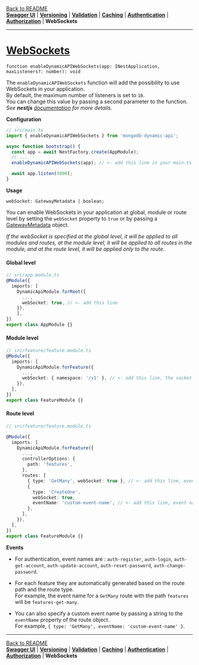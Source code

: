 [Back to README](https://github.com/MikeDev75015/mongodb-dynamic-api/blob/develop/README.md)
<br>**[Swagger UI](https://github.com/MikeDev75015/mongodb-dynamic-api/blob/develop/README/swagger-ui.md)**
| **[Versioning](https://github.com/MikeDev75015/mongodb-dynamic-api/blob/develop/README/versioning.md)**
| **[Validation](https://github.com/MikeDev75015/mongodb-dynamic-api/blob/develop/README/validation.md)**
| **[Caching](https://github.com/MikeDev75015/mongodb-dynamic-api/blob/develop/README/caching.md)**
| **[Authentication](https://github.com/MikeDev75015/mongodb-dynamic-api/blob/develop/README/authentication.md)**
| **[Authorization](https://github.com/MikeDev75015/mongodb-dynamic-api/blob/develop/README/authorization.md)**
| **WebSockets**

___

# [WebSockets](https://docs.nestjs.com/websockets/gateways#installation)
`function enableDynamicAPIWebSockets(app: INestApplication, maxListeners?: number): void`

The `enableDynamicAPIWebSockets` function will add the possibility to use WebSockets in your application.
<br>By default, the maximum number of listeners is set to `10`.
<br>You can change this value by passing a second parameter to the function.
<br>*See <strong>nestjs</strong> <a href="https://docs.nestjs.com/websockets/gateways" target="_blank">documentation</a> for more details.*

**Configuration**

```typescript
// src/main.ts
import { enableDynamicAPIWebSockets } from 'mongodb-dynamic-api';

async function bootstrap() {
  const app = await NestFactory.create(AppModule);
  // ...
  enableDynamicAPIWebSockets(app); // <- add this line in your main.ts file

  await app.listen(3000);
}
```

**Usage**

`webSocket: GatewayMetadata | boolean;`

You can enable WebSockets in your application at global,
module or route level by setting the `webSocket` property to `true`
or by passing a [GatewayMetadata](https://github.com/nestjs/nest/blob/master/packages/websockets/interfaces/gateway-metadata.interface.ts) object.

*If the webSocket is specified at the global level, it will be applied to all modules and routes,
at the module level, it will be applied to all routes in the module,
and at the route level, it will be applied only to the route.*

#### Global level
```typescript
// src/app.module.ts
@Module({
  imports: [
    DynamicApiModule.forRoot({
      ...,
      webSocket: true, // <- add this line
    }),
    ],
})
export class AppModule {}
```

#### Module level
```typescript
// src/feature/feature.module.ts
@Module({
  imports: [
    DynamicApiModule.forFeature({
      ...,
      webSocket: { namespace: '/v1' }, // <- add this line, the socket url will be your-api-url/v1
    }),
  ],
})
export class FeatureModule {}
```

#### Route level
```typescript
// src/feature/feature.module.ts

@Module({
  imports: [
    DynamicApiModule.forFeature({
      ...,
      controllerOptions: {
        path: 'features',
      },
      routes: [
        { type: 'GetMany', webSocket: true }, // <- add this line, event name will be 'features-get-many'
        {
          type: 'CreateOne',
          webSocket: true,
          eventName: 'custom-event-name', // <- add this line, event name will be 'custom-event-name'
        },
      ],
    }),
  ],
})
export class FeatureModule {}
```

**Events**

- For authentication, event names are :
  `auth-register`, `auth-login`, `auth-get-account`, `auth-update-account`, `auth-reset-password`, `auth-change-password`.


- For each feature they are automatically generated based on the route path and the route type.
  <br>For example, the event name for a `GetMany` route with the path `features` will be `features-get-many`.


- You can also specify a custom event name by passing a string to the `eventName` property of the route object.
  <br>For example, `{ type: 'GetMany', eventName: 'custom-event-name' }`.


___

[Back to README](https://github.com/MikeDev75015/mongodb-dynamic-api/blob/develop/README.md)
<br>**[Swagger UI](https://github.com/MikeDev75015/mongodb-dynamic-api/blob/develop/README/swagger-ui.md)**
| **[Versioning](https://github.com/MikeDev75015/mongodb-dynamic-api/blob/develop/README/versioning.md)**
| **[Validation](https://github.com/MikeDev75015/mongodb-dynamic-api/blob/develop/README/validation.md)**
| **[Caching](https://github.com/MikeDev75015/mongodb-dynamic-api/blob/develop/README/caching.md)**
| **[Authentication](https://github.com/MikeDev75015/mongodb-dynamic-api/blob/develop/README/authentication.md)**
| **[Authorization](https://github.com/MikeDev75015/mongodb-dynamic-api/blob/develop/README/authorization.md)**
| **WebSockets**


<br>
<br>
<br>